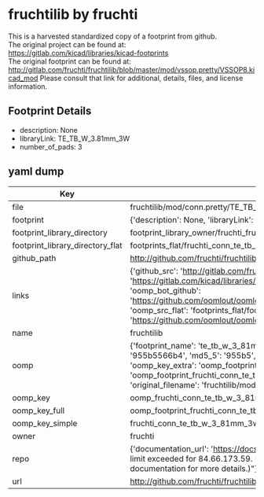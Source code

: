 # fruchtilib by fruchti  
This is a harvested standardized copy of a footprint from github.  
The original project can be found at:  
https://gitlab.com/kicad/libraries/kicad-footprints  
The original footprint can be found at:
http://gitlab.com/fruchti/fruchtilib/blob/master/mod/vssop.pretty/VSSOP8.kicad_mod
Please consult that link for additional, details, files, and license information.  
## Footprint Details
* description: None  
* libraryLink: TE_TB_W_3.81mm_3W  
* number_of_pads: 3  
## yaml dump  
| Key | Value |  
| --- | --- |  
| file | fruchtilib/mod/conn.pretty/TE_TB_W_3.81mm_3W.kicad_mod |  
| footprint | {'description': None, 'libraryLink': 'TE_TB_W_3.81mm_3W', 'number_of_pads': 3} |  
| footprint_library_directory | footprint_library_owner/fruchti_fruchtilib |  
| footprint_library_directory_flat | footprints_flat/fruchti_conn_te_tb_w_3_81mm_3w/working |  
| github_path | http://github.com/fruchti/fruchtilib/blob/master/mod/conn.pretty/TE_TB_W_3.81mm_3W.kicad_mod |  
| links | {'github_src': 'http://gitlab.com/fruchti/fruchtilib/blob/master/mod/vssop.pretty/VSSOP8.kicad_mod', 'github_src_repo': 'https://gitlab.com/kicad/libraries/kicad-footprints', 'oomp_bot': 'footprints/fruchti_conn_te_tb_w_3_81mm_3w/working', 'oomp_bot_github': 'https://github.com/oomlout/oomlout_oomp_footprint_bot/tree/main/footprints/fruchti_conn_te_tb_w_3_81mm_3w/working', 'oomp_src_flat': 'footprints_flat/footprints_flat/fruchti_conn_te_tb_w_3_81mm_3w/working', 'oomp_src_flat_github': 'https://github.com/oomlout/oomlout_oomp_footprint_src/tree/main/footprints_flat/fruchti_conn_te_tb_w_3_81mm_3w/working'} |  
| name | fruchtilib |  
| oomp | {'footprint_name': 'te_tb_w_3_81mm_3w', 'library_name': 'conn', 'md5': '955b5566b4d525abc5015a91d0a70fec', 'md5_10': '955b5566b4', 'md5_5': '955b5', 'md5_6': '955b55', 'oomp_key': 'oomp_fruchti_conn_te_tb_w_3_81mm_3w', 'oomp_key_extra': 'oomp_footprint_fruchti_conn_te_tb_w_3_81mm_3w', 'oomp_key_full': 'oomp_footprint_fruchti_conn_te_tb_w_3_81mm_3w_955b55', 'oomp_key_simple': 'fruchti_conn_te_tb_w_3_81mm_3w', 'original_filename': 'fruchtilib/mod/conn.pretty/TE_TB_W_3.81mm_3W.kicad_mod', 'owner_name': 'fruchti'} |  
| oomp_key | oomp_fruchti_conn_te_tb_w_3_81mm_3w |  
| oomp_key_full | oomp_footprint_fruchti_conn_te_tb_w_3_81mm_3w |  
| oomp_key_simple | fruchti_conn_te_tb_w_3_81mm_3w |  
| owner | fruchti |  
| repo | {'documentation_url': 'https://docs.github.com/rest/overview/resources-in-the-rest-api#rate-limiting', 'message': "API rate limit exceeded for 84.66.173.59. (But here's the good news: Authenticated requests get a higher rate limit. Check out the documentation for more details.)"} |  
| url | http://github.com/fruchti/fruchtilib |  

